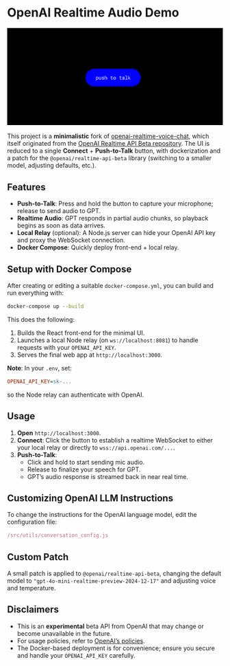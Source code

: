 # OpenAI Realtime Audio Demo


![Banner](public/banner.png)


This project is a **minimalistic** fork of [openai-realtime-voice-chat](https://github.com/rajkumar060301/openai-realtime-voice-chat), which itself originated from the [OpenAI Realtime API Beta repository](https://github.com/openai/openai-realtime-api-beta). The UI is reduced to a single **Connect** + **Push-to-Talk** button, with dockerization and a patch for the `@openai/realtime-api-beta` library (switching to a smaller model, adjusting defaults, etc.).

## Features

- **Push-to-Talk**: Press and hold the button to capture your microphone; release to send audio to GPT.
- **Realtime Audio**: GPT responds in partial audio chunks, so playback begins as soon as data arrives.
- **Local Relay** (optional): A Node.js server can hide your OpenAI API key and proxy the WebSocket connection.
- **Docker Compose**: Quickly deploy front-end + local relay.

## Setup with Docker Compose

After creating or editing a suitable `docker-compose.yml`, you can build and run everything with:
```bash
docker-compose up --build
```
This does the following:
1. Builds the React front-end for the minimal UI.
2. Launches a local Node relay (on `ws://localhost:8081`) to handle requests with your `OPENAI_API_KEY`.
3. Serves the final web app at `http://localhost:3000`.

**Note**: In your `.env`, set:
```ini
OPENAI_API_KEY=sk-...
```
so the Node relay can authenticate with OpenAI.

## Usage

1. **Open** `http://localhost:3000`.
2. **Connect**: Click the button to establish a realtime WebSocket to either your local relay or directly to `wss://api.openai.com/...`.
3. **Push-to-Talk**:
   - Click and hold to start sending mic audio.
   - Release to finalize your speech for GPT.
   - GPT’s audio response is streamed back in near real time.


## Customizing OpenAI LLM Instructions
To change the instructions for the OpenAI language model, edit the configuration file:

```js
/src/utils/conversation_config.js
```

## Custom Patch

A small patch is applied to `@openai/realtime-api-beta`, changing the default model to `"gpt-4o-mini-realtime-preview-2024-12-17"` and adjusting voice and temperature.  

## Disclaimers

- This is an **experimental** beta API from OpenAI that may change or become unavailable in the future.
- For usage policies, refer to [OpenAI’s policies](https://openai.com/policies/). 
- The Docker-based deployment is for convenience; ensure you secure and handle your `OPENAI_API_KEY` carefully.